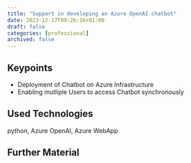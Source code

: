 ```yaml
---
title: "Support in developing an Azure OpenAI chatbot"
date: 2023-12-17T09:26:16+01:00
draft: false
categories: [professional]
archived: false
---
```


## Keypoints

- Deployment of Chatbot on Azure Infrastructure
- Enabling mutliple Users to access Chatbot synchronously

## Used Technologies

python, Azure OpenAI, Azure WebApp

## Further Material
